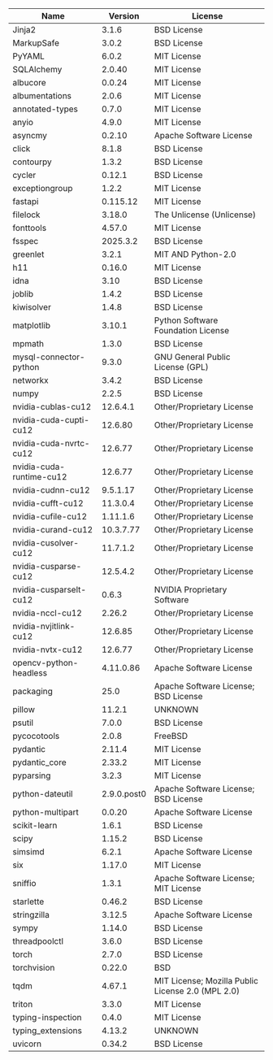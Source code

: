 | Name                     | Version     | License                                           |
|--------------------------|-------------|---------------------------------------------------|
| Jinja2                   | 3.1.6       | BSD License                                       |
| MarkupSafe               | 3.0.2       | BSD License                                       |
| PyYAML                   | 6.0.2       | MIT License                                       |
| SQLAlchemy               | 2.0.40      | MIT License                                       |
| albucore                 | 0.0.24      | MIT License                                       |
| albumentations           | 2.0.6       | MIT License                                       |
| annotated-types          | 0.7.0       | MIT License                                       |
| anyio                    | 4.9.0       | MIT License                                       |
| asyncmy                  | 0.2.10      | Apache Software License                           |
| click                    | 8.1.8       | BSD License                                       |
| contourpy                | 1.3.2       | BSD License                                       |
| cycler                   | 0.12.1      | BSD License                                       |
| exceptiongroup           | 1.2.2       | MIT License                                       |
| fastapi                  | 0.115.12    | MIT License                                       |
| filelock                 | 3.18.0      | The Unlicense (Unlicense)                         |
| fonttools                | 4.57.0      | MIT License                                       |
| fsspec                   | 2025.3.2    | BSD License                                       |
| greenlet                 | 3.2.1       | MIT AND Python-2.0                                |
| h11                      | 0.16.0      | MIT License                                       |
| idna                     | 3.10        | BSD License                                       |
| joblib                   | 1.4.2       | BSD License                                       |
| kiwisolver               | 1.4.8       | BSD License                                       |
| matplotlib               | 3.10.1      | Python Software Foundation License                |
| mpmath                   | 1.3.0       | BSD License                                       |
| mysql-connector-python   | 9.3.0       | GNU General Public License (GPL)                  |
| networkx                 | 3.4.2       | BSD License                                       |
| numpy                    | 2.2.5       | BSD License                                       |
| nvidia-cublas-cu12       | 12.6.4.1    | Other/Proprietary License                         |
| nvidia-cuda-cupti-cu12   | 12.6.80     | Other/Proprietary License                         |
| nvidia-cuda-nvrtc-cu12   | 12.6.77     | Other/Proprietary License                         |
| nvidia-cuda-runtime-cu12 | 12.6.77     | Other/Proprietary License                         |
| nvidia-cudnn-cu12        | 9.5.1.17    | Other/Proprietary License                         |
| nvidia-cufft-cu12        | 11.3.0.4    | Other/Proprietary License                         |
| nvidia-cufile-cu12       | 1.11.1.6    | Other/Proprietary License                         |
| nvidia-curand-cu12       | 10.3.7.77   | Other/Proprietary License                         |
| nvidia-cusolver-cu12     | 11.7.1.2    | Other/Proprietary License                         |
| nvidia-cusparse-cu12     | 12.5.4.2    | Other/Proprietary License                         |
| nvidia-cusparselt-cu12   | 0.6.3       | NVIDIA Proprietary Software                       |
| nvidia-nccl-cu12         | 2.26.2      | Other/Proprietary License                         |
| nvidia-nvjitlink-cu12    | 12.6.85     | Other/Proprietary License                         |
| nvidia-nvtx-cu12         | 12.6.77     | Other/Proprietary License                         |
| opencv-python-headless   | 4.11.0.86   | Apache Software License                           |
| packaging                | 25.0        | Apache Software License; BSD License              |
| pillow                   | 11.2.1      | UNKNOWN                                           |
| psutil                   | 7.0.0       | BSD License                                       |
| pycocotools              | 2.0.8       | FreeBSD                                           |
| pydantic                 | 2.11.4      | MIT License                                       |
| pydantic_core            | 2.33.2      | MIT License                                       |
| pyparsing                | 3.2.3       | MIT License                                       |
| python-dateutil          | 2.9.0.post0 | Apache Software License; BSD License              |
| python-multipart         | 0.0.20      | Apache Software License                           |
| scikit-learn             | 1.6.1       | BSD License                                       |
| scipy                    | 1.15.2      | BSD License                                       |
| simsimd                  | 6.2.1       | Apache Software License                           |
| six                      | 1.17.0      | MIT License                                       |
| sniffio                  | 1.3.1       | Apache Software License; MIT License              |
| starlette                | 0.46.2      | BSD License                                       |
| stringzilla              | 3.12.5      | Apache Software License                           |
| sympy                    | 1.14.0      | BSD License                                       |
| threadpoolctl            | 3.6.0       | BSD License                                       |
| torch                    | 2.7.0       | BSD License                                       |
| torchvision              | 0.22.0      | BSD                                               |
| tqdm                     | 4.67.1      | MIT License; Mozilla Public License 2.0 (MPL 2.0) |
| triton                   | 3.3.0       | MIT License                                       |
| typing-inspection        | 0.4.0       | MIT License                                       |
| typing_extensions        | 4.13.2      | UNKNOWN                                           |
| uvicorn                  | 0.34.2      | BSD License                                       |
